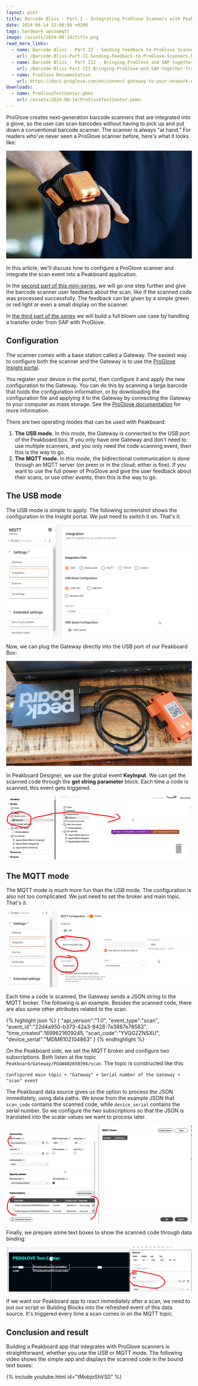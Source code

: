 ```yaml
---
layout: post
title: Barcode Bliss - Part I - Integrating ProGlove Scanners with Peakboard
date: 2024-08-14 12:00:00 +0200
tags: hardware opcuamqtt
image: /assets/2024-08-14/title.png
read_more_links:
  - name: Barcode Bliss - Part II - Sending Feedback to ProGlove Scanners
    url: /Barcode-Bliss-Part-II-Sending-Feedback-to-ProGlove-Scanners.html
  - name: Barcode Bliss - Part III - Bringing ProGlove and SAP together - Transfer Order Use Case
    url: /Barcode-Bliss-Part-III-Bringing-ProGlove-and-SAP-together-Transfer-Order-Use-Case.html
  - name: ProGlove Documentation
    url: https://docs.proglove.com/en/connect-gateway-to-your-network-using-mqtt-integration.html
downloads:
  - name: ProGloveTestCenter.pbmx
    url: /assets/2024-08-14/ProGloveTestCenter.pbmx
---
```

ProGlove creates next-generation barcode scanners that are integrated into a glove, so the user can scan barcodes without having to pick up and put down a conventional barcode scanner. The scanner is always "at hand." For readers who've never seen a ProGlove scanner before, here's what it looks like:

![image](/assets/2024-08-14/010.png)

In this article, we'll discuss how to configure a ProGlove scanner and integrate the scan event into a Peakboard application.

In the [second part of this mini-series](/Barcode-Bliss-Part-II-Sending-Feedback-to-ProGlove-Scanners.html), we will go one step further and give the barcode scanner user feedback about the scan, like if the scanned code was processed successfully. The feedback can be given by a simple green or red light or even a small display on the scanner.

In [the third part of the series](/Barcode-Bliss-Part-III-Bringing-ProGlove-and-SAP-together-Transfer-Order-Use-Case.html) we will build a full blown use case by handling a transfer order from SAP with ProGlove.

## Configuration

The scanner comes with a base station called a Gateway. The easiest way to configure both the scanner and the Gateway is to use the [ProGlove Insight portal](https://insight.proglove.com/).

You register your device in the portal, then configure it and apply the new configuration to the Gateway. You can do this by scanning a large barcode that holds the configuration information, or by downloading the configuration file and applying it to the Gateway by connecting the Gateway to your computer as mass storage. See the [ProGlove documentation](https://docs.proglove.com/?lang=en) for more information.

There are two operating modes that can be used with Peakboard:

1. **The USB mode.** In this mode, the Gateway is connected to the USB port of the Peakboard box. If you only have one Gateway and don't need to use multiple scanners, and you only need the code scanning event, then this is the way to go.
2. **The MQTT mode.** In this mode, the bidirectional communication is done through an MQTT server (on prem or in the cloud; either is fine). If you want to use the full power of ProGlove and give the user feedback about their scans, or use other events, then this is the way to go.

## The USB mode

The USB mode is simple to apply. The following screenshot shows the configuration in the Insight portal. We just need to switch it on. That's it.

![image](/assets/2024-08-14/020.png)

Now, we can plug the Gateway directly into the USB port of our Peakboard Box:

![image](/assets/2024-08-14/030.jpg)

In Peakboard Designer, we use the global event **KeyInput**. We can get the scanned code through the **get string parameter** block. Each time a code is scanned, this event gets triggered.

![image](/assets/2024-08-14/040.png)

## The MQTT mode

The MQTT mode is much more fun than the USB mode. The configuration is also not too complicated. We just need to set the broker and main topic. That's it.

![image](/assets/2024-08-14/050.png)

Each time a code is scanned, the Gateway sends a JSON string to the MQTT broker. The following is an example. Besides the scanned code, there are also some other attributes related to the scan.

{% highlight json %}
{
    "api_version":"1.0",
    "event_type":"scan",
    "event_id":"22d4a950-b373-42a3-8428-7a3887e78583",
    "time_created":1699621609245,
    "scan_code":"YVQGZZNSXU",
    "device_serial":"MDMR102104863"
}
{% endhighlight %}

On the Peakboard side, we set the MQTT broker and configure two subscriptions. Both listen at the topic `Peakboard/Gateway/PGGW402650394/scan`. The topic is constructed like this:
```
Configured main topic + "Gateway" + Serial number of the Gateway + "scan" event
```

The Peakboard data source gives us the option to process the JSON immediately, using data paths. We know from the example JSON that `scan_code` contains the scanned code, while `device_serial` contains the serial number. So we configure the two subscriptions so that the JSON is translated into the scalar values we want to process later.

![image](/assets/2024-08-14/060.png)

Finally, we prepare some text boxes to show the scanned code through data binding:

![image](/assets/2024-08-14/070.png)

If we want our Peakboard app to react immediately after a scan, we need to put our script or Building Blocks into the refreshed event of this data source. It's triggered every time a scan comes in on the MQTT topic.

## Conclusion and result

Building a Peakboard app that integrates with ProGlove scanners is straightforward, whether you use the USB or MQTT mode. The following video shows the simple app and displays the scanned code in the bound text boxes:

{% include youtube.html id="tMobjoShVS0" %}
